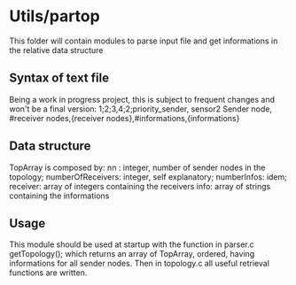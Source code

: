 # Utils/partop
This folder will contain modules to parse input file and get informations in the relative data structure
## Syntax of text file
Being a work in progress project, this is subject to frequent changes and won't be a final version:
1;2;3,4;2;priority_sender, sensor2
Sender node, #receiver nodes,{receiver nodes},#informations,{informations}

## Data structure
TopArray is composed by:
nn : integer, number of sender nodes in the topology;
numberOfReceivers: integer, self explanatory;
numberInfos: idem;
receiver: array of integers containing the receivers
info: array of strings containing the informations

## Usage
This module should be used at startup with the function in parser.c
getTopology(); which returns an array of TopArray, ordered, having informations for all sender nodes.
Then in topology.c all useful retrieval functions are written.
